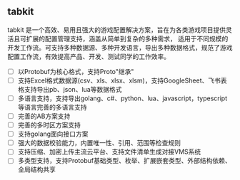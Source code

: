 ## tabkit

tabkit 是一个高效、易用且强大的游戏配置解决方案，旨在为各类游戏项目提供灵活且可扩展的配置管理支持，涵盖从简单到复杂的多种需求，
适用于不同规模的开发工作流。可支持多种数据源、多种开发语言，导出多种数据格式，规范了游戏配置工作流，有效提高产品、开发、测试同学的工作效率。

- [ ] 以Protobuf为核心格式，支持Proto"继承"
- [ ] 支持Excel格式数据源(csv、xls、xlsx、xlsm)，支持GoogleSheet、飞书表格支持导出pb、json、lua等数据格式
- [ ] 多语言支持，支持导出golang、c#、python、lua、javascript，typescript等语言完善的多语言支持
- [ ] 完善的AB方案支持
- [ ] 完善的多时区方案支持
- [ ] 支持golang面向接口方案
- [ ] 强大的数据校验能力，内置唯一性、引用、范围等检查规则
- [ ] 支持压缩、加密上传主流云平台、支持文件清单生成对接VMS系统
- [ ] 多类型支持，支持Protobuf基础类型、枚举、扩展嵌套类型、外部结构依赖、全局结构共享

